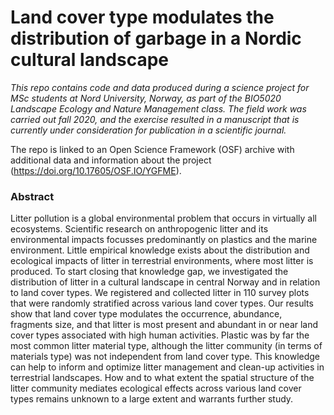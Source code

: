 # Land cover type modulates the distribution of garbage in a Nordic cultural landscape
*This repo contains code and data produced during a science project for MSc students at Nord University, Norway, as part of the BIO5020 Landscape Ecology and Nature Management class. The field work was carried out fall 2020, and the exercise resulted in a manuscript that is currently under consideration for publication in a scientific journal.* 

The repo is linked to an Open Science Framework (OSF) archive with additional data and information about the project (https://doi.org/10.17605/OSF.IO/YGFME).

### Abstract 
Litter pollution is a global environmental problem that occurs in virtually all ecosystems. Scientific research on anthropogenic litter and its environmental impacts focusses predominantly on plastics and the marine environment. Little empirical knowledge exists about the distribution and ecological impacts of litter in terrestrial environments, where most litter is produced. To start closing that knowledge gap, we investigated the distribution of litter in a cultural landscape in central Norway and in relation to land cover types. We registered and collected litter in 110 survey plots that were randomly stratified across various land cover types. Our results show that land cover type modulates the occurrence, abundance, fragments size, and that litter is most present and abundant in or near land cover types associated with high human activities. Plastic was by far the most common litter material type, although the litter community (in terms of materials type) was not independent from land cover type. This knowledge can help to inform and optimize litter management and clean-up activities in terrestrial landscapes. How and to what extent the spatial structure of the litter community mediates ecological effects across various land cover types remains unknown to a large extent and warrants further study.  
